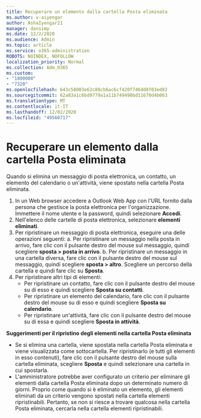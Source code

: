 ```yaml
---
title: Recuperare un elemento dalla cartella Posta eliminata
ms.author: v-aiyengar
author: AshaIyengar21
manager: dansimp
ms.date: 12/2/2020
ms.audience: Admin
ms.topic: article
ms.service: o365-administration
ROBOTS: NOINDEX, NOFOLLOW
localization_priority: Normal
ms.collection: Adm_O365
ms.custom:
- "1800008"
- "7320"
ms.openlocfilehash: 643c58003e62c88cb6ac6cf420f746dd8f03ed82
ms.sourcegitcommit: 62a83a1c6bd9779a1a11b749490bd11670d4b063
ms.translationtype: MT
ms.contentlocale: it-IT
ms.lasthandoff: 12/02/2020
ms.locfileid: "49560717"
---
```

# <a name="recover-an-item-from-your-deleted-items-folder"></a>Recuperare un elemento dalla cartella Posta eliminata

Quando si elimina un messaggio di posta elettronica, un contatto, un elemento del calendario o un'attività, viene spostato nella cartella Posta eliminata.

1. In un Web browser accedere a Outlook Web App con l'URL fornito dalla persona che gestisce la posta elettronica per l'organizzazione. Immettere il nome utente e la password, quindi selezionare **Accedi**.
1. Nell'elenco delle cartelle di posta elettronica, selezionare **elementi eliminati**.
1. Per ripristinare un messaggio di posta elettronica, eseguire una delle operazioni seguenti: a. Per ripristinare un messaggio nella posta in arrivo, fare clic con il pulsante destro del mouse sul messaggio, quindi scegliere **sposta > posta in arrivo**.
    b. Per ripristinare un messaggio in una cartella diversa, fare clic con il pulsante destro del mouse sul messaggio, quindi scegliere **sposta > altro**. Scegliere un percorso della cartella e quindi fare clic su **Sposta**.
4. Per ripristinare altri tipi di elementi:
    - Per ripristinare un contatto, fare clic con il pulsante destro del mouse su di esso e quindi scegliere **Sposta su contatti**.
    - Per ripristinare un elemento del calendario, fare clic con il pulsante destro del mouse su di esso e quindi scegliere **Sposta su calendario**.
    - Per ripristinare un'attività, fare clic con il pulsante destro del mouse su di essa e quindi scegliere **Sposta in attività**.

**Suggerimenti per il ripristino degli elementi nella cartella Posta eliminata**

- Se si elimina una cartella, viene spostata nella cartella Posta eliminata e viene visualizzata come sottocartella. Per ripristinarlo (e tutti gli elementi in esso contenuti), fare clic con il pulsante destro del mouse sulla cartella eliminata, scegliere **Sposta** e quindi selezionare una cartella in cui spostarla.
- L'amministratore potrebbe aver configurato un criterio per eliminare gli elementi dalla cartella Posta eliminata dopo un determinato numero di giorni. Proprio come quando si è eliminato un elemento, gli elementi eliminati da un criterio vengono spostati nella cartella elementi ripristinabili. Pertanto, se non si riesce a trovare qualcosa nella cartella Posta eliminata, cercarla nella cartella elementi ripristinabili.
